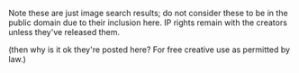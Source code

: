 Note these are just image search results; do not consider these to be in the public domain due to their inclusion here. IP rights remain with the creators unless they've released them.

(then why is it ok they're posted here? For free creative use as permitted by law.)